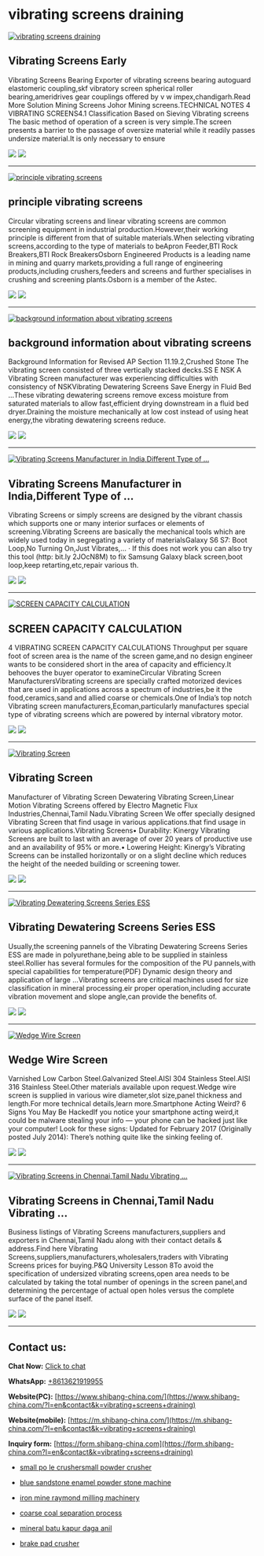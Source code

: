 # vibrating screens draining

<a href="https://swt.shibang-china.com/?l=en&img&k=vibrating+screens+draining" target="_blank">![vibrating screens draining](http://static.shibang-china.com/all-800x300/1250.jpg)</a>

## Vibrating Screens Early
Vibrating Screens Bearing Exporter of vibrating screens bearing autoguard elastomeric coupling,skf vibratory screen spherical roller bearing,ameridrives gear couplings offered by v w impex,chandigarh.Read More Solution Mining Screens Johor Mining screens.TECHNICAL NOTES 4 VIBRATING SCREENS4.1 Classification Based on Sieving Vibrating screens The basic method of operation of a screen is very simple.The screen presents a barrier to the passage of oversize material while it readily passes undersize material.It is only necessary to ensure


<a href="https://whatsapp.shibangsoft.com/WhatsApp.php" target="_blank" title="WhatsApp">![](http://static.shibang-china.com/icon/whatsapp.png)</a> <a href="https://swt.shibang-china.com/?l=en&icon&k=vibrating+screens+draining" target="_blank">![](http://static.shibang-china.com/icon/chat-en.png)</a>

---

<a href="https://swt.shibang-china.com/?l=en&img&k=vibrating+screens+draining" target="_blank">![principle vibrating screens](http://static.shibang-china.com/all-800x300/51.jpg)</a>

## principle vibrating screens
Circular vibrating screens and linear vibrating screens are common screening equipment in industrial production.However,their working principle is different from that of suitable materials.When selecting vibrating screens,according to the type of materials to beApron Feeder,BTI Rock Breakers,BTI Rock BreakersOsborn Engineered Products is a leading name in mining and quarry markets,providing a full range of engineering products,including crushers,feeders and screens and further specialises in crushing and screening plants.Osborn is a member of the Astec.


<a href="https://whatsapp.shibangsoft.com/WhatsApp.php" target="_blank" title="WhatsApp">![](http://static.shibang-china.com/icon/whatsapp.png)</a> <a href="https://swt.shibang-china.com/?l=en&icon&k=vibrating+screens+draining" target="_blank">![](http://static.shibang-china.com/icon/chat-en.png)</a>

---

<a href="https://swt.shibang-china.com/?l=en&img&k=vibrating+screens+draining" target="_blank">![background information about vibrating screens](http://static.shibang-china.com/all-800x300/244.jpg)</a>

## background information about vibrating screens
Background Information for Revised AP Section 11.19.2,Crushed Stone The vibrating screen consisted of three vertically stacked decks.SS E NSK A Vibrating Screen manufacturer was experiencing difficulties with consistency of NSKVibrating Dewatering Screens Save Energy in Fluid Bed …These vibrating dewatering screens remove excess moisture from saturated materials to allow fast,efficient drying downstream in a fluid bed dryer.Draining the moisture mechanically at low cost instead of using heat energy,the vibrating dewatering screens reduce.


<a href="https://whatsapp.shibangsoft.com/WhatsApp.php" target="_blank" title="WhatsApp">![](http://static.shibang-china.com/icon/whatsapp.png)</a> <a href="https://swt.shibang-china.com/?l=en&icon&k=vibrating+screens+draining" target="_blank">![](http://static.shibang-china.com/icon/chat-en.png)</a>

---

<a href="https://swt.shibang-china.com/?l=en&img&k=vibrating+screens+draining" target="_blank">![Vibrating Screens Manufacturer in India,Different Type of …](http://static.shibang-china.com/all-800x300/126.jpg)</a>

## Vibrating Screens Manufacturer in India,Different Type of …
Vibrating Screens or simply screens are designed by the vibrant chassis which supports one or many interior surfaces or elements of screening.Vibrating Screens are basically the mechanical tools which are widely used today in segregating a variety of materialsGalaxy S6 S7: Boot Loop,No Turning On,Just Vibrates,…&nbsp;&#0183;&#32;If this does not work you can also try this tool (http: bit.ly 2JOcN8M) to fix Samsung Galaxy black screen,boot loop,keep retarting,etc,repair various th.


<a href="https://whatsapp.shibangsoft.com/WhatsApp.php" target="_blank" title="WhatsApp">![](http://static.shibang-china.com/icon/whatsapp.png)</a> <a href="https://swt.shibang-china.com/?l=en&icon&k=vibrating+screens+draining" target="_blank">![](http://static.shibang-china.com/icon/chat-en.png)</a>

---

<a href="https://swt.shibang-china.com/?l=en&img&k=vibrating+screens+draining" target="_blank">![SCREEN CAPACITY CALCULATION](http://static.shibang-china.com/all-800x300/875.jpg)</a>

## SCREEN CAPACITY CALCULATION
4 VIBRATING SCREEN CAPACITY CALCULATIONS Throughput per square foot of screen area is the name of the screen game,and no design engineer wants to be considered short in the area of capacity and efficiency.It behooves the buyer operator to examineCircular Vibrating Screen ManufacturersVibrating screens are specially crafted motorized devices that are used in applications across a spectrum of industries,be it the food,ceramics,sand and allied coarse or chemicals.One of India’s top notch Vibrating screen manufacturers,Ecoman,particularly manufactures special type of vibrating screens which are powered by internal vibratory motor.


<a href="https://whatsapp.shibangsoft.com/WhatsApp.php" target="_blank" title="WhatsApp">![](http://static.shibang-china.com/icon/whatsapp.png)</a> <a href="https://swt.shibang-china.com/?l=en&icon&k=vibrating+screens+draining" target="_blank">![](http://static.shibang-china.com/icon/chat-en.png)</a>

---

<a href="https://swt.shibang-china.com/?l=en&img&k=vibrating+screens+draining" target="_blank">![Vibrating Screen](http://static.shibang-china.com/all-800x300/1168.jpg)</a>

## Vibrating Screen
Manufacturer of Vibrating Screen Dewatering Vibrating Screen,Linear Motion Vibrating Screens offered by Electro Magnetic Flux Industries,Chennai,Tamil Nadu.Vibrating Screen We offer specially designed Vibrating Screen that find usage in various applications.that find usage in various applications.Vibrating Screens• Durability: Kinergy Vibrating Screens are built to last with an average of over 20 years of productive use and an availability of 95% or more.• Lowering Height: Kinergy’s Vibrating Screens can be installed horizontally or on a slight decline which reduces the height of the needed building or screening tower.


<a href="https://whatsapp.shibangsoft.com/WhatsApp.php" target="_blank" title="WhatsApp">![](http://static.shibang-china.com/icon/whatsapp.png)</a> <a href="https://swt.shibang-china.com/?l=en&icon&k=vibrating+screens+draining" target="_blank">![](http://static.shibang-china.com/icon/chat-en.png)</a>

---

<a href="https://swt.shibang-china.com/?l=en&img&k=vibrating+screens+draining" target="_blank">![Vibrating Dewatering Screens Series ESS](http://static.shibang-china.com/all-800x300/489.jpg)</a>

## Vibrating Dewatering Screens Series ESS
Usually,the screening pannels of the Vibrating Dewatering Screens Series ESS are made in polyurethane,being able to be supplied in stainless steel.Rollier has several formules for the composition of the PU pannels,with special capabilities for temperature(PDF) Dynamic design theory and application of large …Vibrating screens are critical machines used for size classification in mineral processing.eir proper operation,including accurate vibration movement and slope angle,can provide the benefits of.


<a href="https://whatsapp.shibangsoft.com/WhatsApp.php" target="_blank" title="WhatsApp">![](http://static.shibang-china.com/icon/whatsapp.png)</a> <a href="https://swt.shibang-china.com/?l=en&icon&k=vibrating+screens+draining" target="_blank">![](http://static.shibang-china.com/icon/chat-en.png)</a>

---

<a href="https://swt.shibang-china.com/?l=en&img&k=vibrating+screens+draining" target="_blank">![Wedge Wire Screen](http://static.shibang-china.com/all-800x300/56.jpg)</a>

## Wedge Wire Screen
Varnished Low Carbon Steel.Galvanized Steel.AISI 304 Stainless Steel.AISI 316 Stainless Steel.Other materials available upon request.Wedge wire screen is supplied in various wire diameter,slot size,panel thickness and length.For more technical details,learn more.Smartphone Acting Weird? 6 Signs You May Be HackedIf you notice your smartphone acting weird,it could be malware stealing your info — your phone can be hacked just like your computer! Look for these signs: Updated for February 2017 (Originally posted July 2014): There’s nothing quite like the sinking feeling of.


<a href="https://whatsapp.shibangsoft.com/WhatsApp.php" target="_blank" title="WhatsApp">![](http://static.shibang-china.com/icon/whatsapp.png)</a> <a href="https://swt.shibang-china.com/?l=en&icon&k=vibrating+screens+draining" target="_blank">![](http://static.shibang-china.com/icon/chat-en.png)</a>

---

<a href="https://swt.shibang-china.com/?l=en&img&k=vibrating+screens+draining" target="_blank">![Vibrating Screens in Chennai,Tamil Nadu Vibrating …](http://static.shibang-china.com/all-800x300/1376.jpg)</a>

## Vibrating Screens in Chennai,Tamil Nadu Vibrating …
Business listings of Vibrating Screens manufacturers,suppliers and exporters in Chennai,Tamil Nadu along with their contact details &amp; address.Find here Vibrating Screens,suppliers,manufacturers,wholesalers,traders with Vibrating Screens prices for buying.P&amp;Q University Lesson 8To avoid the specification of undersized vibrating screens,open area needs to be calculated by taking the total number of openings in the screen panel,and determining the percentage of actual open holes versus the complete surface of the panel itself.


<a href="https://whatsapp.shibangsoft.com/WhatsApp.php" target="_blank" title="WhatsApp">![](http://static.shibang-china.com/icon/whatsapp.png)</a> <a href="https://swt.shibang-china.com/?l=en&icon&k=vibrating+screens+draining" target="_blank">![](http://static.shibang-china.com/icon/chat-en.png)</a>

---
## Contact us:

**Chat Now:** [Click to chat](https://swt.shibang-china.com?l=en&contact&k=vibrating+screens+draining)

**WhatsApp:**  [+8613621919955](https://whatsapp.shibangsoft.com/WhatsApp.php)

**Website(PC):** [https://www.shibang-china.com/](https://www.shibang-china.com/?l=en&contact&k=vibrating+screens+draining)

**Website(mobile):** [https://m.shibang-china.com/](https://m.shibang-china.com/?l=en&contact&k=vibrating+screens+draining)

**Inquiry form:** [https://form.shibang-china.com](https://form.shibang-china.com?l=en&contact&k=vibrating+screens+draining)

* [small po le crushersmall powder crusher](../135/small%20po%20le%20crushersmall%20powder%20crusher.md)

* [blue sandstone enamel powder stone machine](../135/blue%20sandstone%20enamel%20powder%20stone%20machine.md)

* [iron mine raymond milling machinery](../138/iron%20mine%20raymond%20milling%20machinery.md)

* [coarse coal separation process](../132/coarse%20coal%20separation%20process.md)

* [mineral batu kapur daga anil](../137/mineral%20batu%20kapur%20daga%20anil.md)

* [brake pad crusher](../140/brake%20pad%20crusher.md)